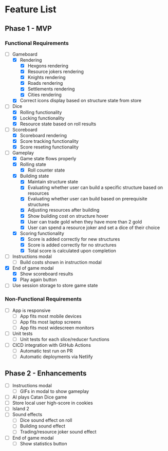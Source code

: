 # Feature List

## Phase 1 - MVP

### Functional Requirements

- [ ] Gameboard
    - [x] Rendering
        - [x] Hexgons rendering
        - [x] Resource jokers rendering
        - [x] Knights rendering
        - [x] Roads rendering
        - [x] Settlements rendering
        - [x] Cities rendering
    - [x] Correct icons display based on structure state from store
- [ ] Dice
    - [x] Rolling functionality
    - [x] Locking functionality
    - [x] Resource state based on roll results
- [ ] Scoreboard
    - [x] Scoreboard rendering
    - [x] Score tracking functionality
    - [x] Score reseting functionality
- [ ] Gameplay
    - [x] Game state flows properly
    - [x] Rolling state
         - [x] Roll counter state
    - [x] Building state
        - [x] Maintain structure state
        - [x] Evaluating whether user can build a specific structure based on resources
        - [x] Evaluating whether user can build based on prerequisite structures
        - [x] Adjusting resources after building
        - [x] Show building cost on structure hover
        - [x] User can trade gold when they have more than 2 gold
        - [x] User can spend a resource joker and set a dice of their choice
    - [x] Scoring functionality
        - [x] Score is added correctly for new structures
        - [x] Score is added correctly for no structures
        - [x] Total score is calculated upon completion
- [ ] Instructions modal
    - [ ] Build costs shown in instruction modal
- [x] End of game modal
    - [x] Show scoreboard results
    - [x] Play again button
- [ ] Use session storage to store game state

### Non-Functional Requirements

- [ ] App is responsive
    - [ ] App fits most mobile devices
    - [ ] App fits most laptop screens
    - [ ] App fits most widescreen monitors
- [ ] Unit tests
    - [ ] Unit tests for each slice/reducer functions
- [ ] CICD integration with GitHub Actions
    - [ ] Automatic test run on PR
    - [ ] Automatic deployments via Netlify

## Phase 2 - Enhancements

- [ ] Instructions modal
    - [ ] GIFs in modal to show gameplay
- [ ] AI plays Catan Dice game
- [ ] Store local user high-score in cookies
- [ ] Island 2
- [ ] Sound effects
    - [ ] Dice sound effect on roll
    - [ ] Building sound effect
    - [ ] Trading/resource joker sound effect
- [ ] End of game modal
    - [ ] Show statistics button